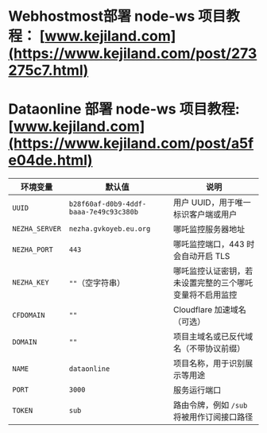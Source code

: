 # Webhostmost部署 node-ws 项目教程： [www.kejiland.com](https://www.kejiland.com/post/273275c7.html)
# Dataonline 部署 node-ws 项目教程:  [www.kejiland.com](https://www.kejiland.com/post/a5fe04de.html)
| 环境变量       | 默认值                                      | 说明                                                         |
|----------------|---------------------------------------------|--------------------------------------------------------------|
| `UUID`         | `b28f60af-d0b9-4ddf-baaa-7e49c93c380b`       | 用户 UUID，用于唯一标识客户端或用户                          |
| `NEZHA_SERVER` | `nezha.gvkoyeb.eu.org`                      | 哪吒监控服务器地址                                           |
| `NEZHA_PORT`   | `443`                                       | 哪吒监控端口，443 时会自动开启 TLS                           |
| `NEZHA_KEY`    | `""`（空字符串）                            | 哪吒监控认证密钥，若未设置完整的三个哪吒变量将不启用监控     |
| `CFDOMAIN`     | `""`                                        | Cloudflare 加速域名（可选）                                  |
| `DOMAIN`       | `""`                                        | 项目主域名或已反代域名（不带协议前缀）                       |
| `NAME`         | `dataonline`                                | 项目名称，用于识别展示等用途                                |
| `PORT`         | `3000`                                      | 服务运行端口                                                 |
| `TOKEN`        | `sub`                                       | 路由令牌，例如 `/sub` 将被用作订阅接口路径                  |
